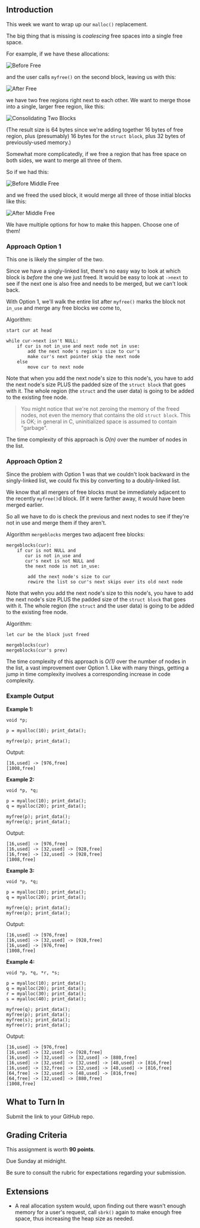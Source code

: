 <!-- Project 7: Coalescing Free Memory -->

## Introduction

This week we want to wrap up our `malloc()` replacement.

The big thing that is missing is _coalescing_ free spaces into a single
free space.

For example, if we have these allocations:

![Before Free](https://canvas.oregonstate.edu/courses/1849663/files/92092528/preview)

and the user calls `myfree()` on the second block, leaving us with this:

![After Free](https://canvas.oregonstate.edu/courses/1849663/files/92092529/preview)

we have two free regions right next to each other. We want to merge
those into a single, larger free region, like this:

![Consolidating Two Blocks](https://canvas.oregonstate.edu/courses/1849663/files/92092530/preview)

(The result size is 64 bytes since we're adding together 16 bytes of
free region, plus (presumably) 16 bytes for the `struct block`, plus 32
bytes of previously-used memory.)

Somewhat more complicatedly, if we free a region that has free space on
both sides, we want to merge all three of them.

So if we had this:

![Before Middle Free](https://canvas.oregonstate.edu/courses/1849663/files/92092531/preview)

and we freed the used block, it would merge all three of those initial
blocks like this:

![After Middle Free](https://canvas.oregonstate.edu/courses/1849663/files/92092532/preview)

We have multiple options for how to make this happen. Choose one of
them!

### Approach Option 1

This one is likely the simpler of the two.

Since we have a singly-linked list, there's no easy way to look at which
block is _before_ the one we just freed. It would be easy to look at
`->next` to see if the next one is also free and needs to be merged, but
we can't look back.

With Option 1, we'll walk the entire list after `myfree()` marks the
block not `in_use` and merge any free blocks we come to,

Algorithm:


```
start cur at head

while cur->next isn't NULL:
    if cur is not in_use and next node not in use:
        add the next node's region's size to cur's
        make cur's next pointer skip the next node
    else
        move cur to next node
```

Note that when you add the next node's size to this node's, you have to
add the next node's size PLUS the padded size of the `struct block` that
goes with it. The whole region (the `struct` and the user data) is
going to be added to the existing free node.

> You might notice that we're not zeroing the memory of the freed
> nodes, not even the memory that contains the old `struct block`. This
> is OK; in general in C, uninitialized space is assumed to contain
> "garbage".


The time complexity of this approach is _O(n)_ over the number of nodes
in the list.

### Approach Option 2

Since the problem with Option 1 was that we couldn't look backward in
the singly-linked list, we could fix this by converting to a
doubly-linked list.

We know that all mergers of free blocks must be immediately adjacent to
the recently `myfree()`d block. (If it were farther away, it would have
been merged earlier.

So all we have to do is check the previous and next nodes to see if
they're not in use and merge them if they aren't.

Algorithm `mergeblocks` merges two adjacent free blocks:

```
mergeblocks(cur):
    if cur is not NULL and
       cur is not in_use and
       cur's next is not NULL and
       the next node is not in_use:

        add the next node's size to cur
        rewire the list so cur's next skips over its old next node
```

Note that wehn you add the next node's size to this node's, you have to
add the next node's size PLUS the padded size of the `struct block` that
goes with it. The whole region (the `struct` and the user data) is
going to be added to the existing free node.

Algorithm:

```
let cur be the block just freed

mergeblocks(cur)
mergeblocks(cur's prev)
```

The time complexity of this approach is _O(1)_ over the number of nodes
in the list, a vast improvement over Option 1. Like with many things,
getting a jump in time complexity involves a corresponding increase in
code complexity.

### Example Output

**Example 1:**

```
void *p;

p = myalloc(10); print_data();

myfree(p); print_data();
```

Output:

```
[16,used] -> [976,free]
[1008,free]
```

**Example 2:**

```
void *p, *q;

p = myalloc(10); print_data();
q = myalloc(20); print_data();

myfree(p); print_data();
myfree(q); print_data();
```

Output:

```
[16,used] -> [976,free]
[16,used] -> [32,used] -> [928,free]
[16,free] -> [32,used] -> [928,free]
[1008,free]  
```

**Example 3:**

```
void *p, *q;

p = myalloc(10); print_data();
q = myalloc(20); print_data();

myfree(q); print_data();
myfree(p); print_data();
```

Output:

```
[16,used] -> [976,free]
[16,used] -> [32,used] -> [928,free]
[16,used] -> [976,free]
[1008,free]
```

**Example 4:**

```
void *p, *q, *r, *s;

p = myalloc(10); print_data();
q = myalloc(20); print_data();
r = myalloc(30); print_data();
s = myalloc(40); print_data();

myfree(q); print_data();
myfree(p); print_data();
myfree(s); print_data();
myfree(r); print_data();
```

Output:

```
[16,used] -> [976,free]
[16,used] -> [32,used] -> [928,free]
[16,used] -> [32,used] -> [32,used] -> [880,free]
[16,used] -> [32,used] -> [32,used] -> [48,used] -> [816,free]
[16,used] -> [32,free] -> [32,used] -> [48,used] -> [816,free]
[64,free] -> [32,used] -> [48,used] -> [816,free]
[64,free] -> [32,used] -> [880,free]
[1008,free]  
```

## What to Turn In

Submit the link to your GitHub repo.

## Grading Criteria

This assignment is worth **90 points**.

Due Sunday at midnight.

Be sure to consult the rubric for expectations regarding your
submission.

## Extensions

* A real allocation system would, upon finding out there wasn't enough
  memory for a user's request, call `sbrk()` again to make enough free
  space, thus increasing the heap size as needed.

<!-- Rubric

If the next block is free, it and the newly freed block are merged (15)

If the previous block is free, it and the newly freed block are merged (15)

If the freed block is surrounded by free blocks, they are all merged into a single block (15)

If the existing free block is at the head of the list, it is merged successfully (10)

If the existing free block is at the tail of the list, it is merged successfully (10)

If the newly freed block is at the head of the list, it is merged successfully (10)

If the newly freed block is at the tail of the list, it is merged successfully (10)

If the newly freed block has no free neighbors, nothing is merged (5)
-->
